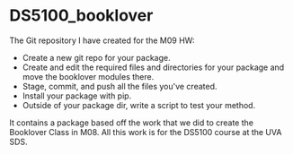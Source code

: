 # DS5100_booklover
The Git repository I have created for the M09 HW:

* Create a new git repo for your package.
* Create and edit the required files and directories for your package and move the booklover modules there.
* Stage, commit, and push all the files you've created.
* Install your package with pip.
* Outside of your package dir, write a script to test your method.

It contains a package based off the work that we did to create the Booklover Class in M08. All this work is for the DS5100 course at the UVA SDS. 
